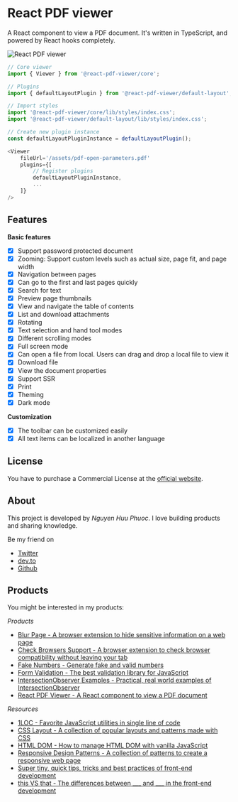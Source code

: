 # React PDF viewer

A React component to view a PDF document. It's written in TypeScript, and powered by React hooks completely.

![React PDF viewer](https://raw.githubusercontent.com/react-pdf-viewer/react-pdf-viewer/master/assets/screenshot.png)

~~~ javascript
// Core viewer
import { Viewer } from '@react-pdf-viewer/core';

// Plugins
import { defaultLayoutPlugin } from '@react-pdf-viewer/default-layout';

// Import styles
import '@react-pdf-viewer/core/lib/styles/index.css';
import '@react-pdf-viewer/default-layout/lib/styles/index.css';

// Create new plugin instance
const defaultLayoutPluginInstance = defaultLayoutPlugin();

<Viewer
    fileUrl='/assets/pdf-open-parameters.pdf'
    plugins={[
        // Register plugins
        defaultLayoutPluginInstance,
        ...
    ]}
/>
~~~

## Features

__Basic features__
* [x] Support password protected document
* [x] Zooming: Support custom levels such as actual size, page fit, and page width
* [x] Navigation between pages
* [x] Can go to the first and last pages quickly
* [x] Search for text
* [x] Preview page thumbnails
* [x] View and navigate the table of contents
* [x] List and download attachments
* [x] Rotating
* [x] Text selection and hand tool modes
* [x] Different scrolling modes
* [x] Full screen mode
* [x] Can open a file from local. Users can drag and drop a local file to view it
* [x] Download file
* [x] View the document properties
* [x] Support SSR
* [x] Print
* [x] Theming
* [x] Dark mode

__Customization__
* [x] The toolbar can be customized easily
* [x] All text items can be localized in another language

## License

You have to purchase a Commercial License at the [official website](https://react-pdf-viewer.dev).

## About

This project is developed by _Nguyen Huu Phuoc_. I love building products and sharing knowledge.

Be my friend on
* [Twitter](https://twitter.com/nghuuphuoc)
* [dev.to](https://dev.to/phuocng)
* [Github](https://github.com/phuoc-ng)

## Products

You might be interested in my products:

_Products_
* [Blur Page - A browser extension to hide sensitive information on a web page](https://blur.page)
* [Check Browsers Support - A browser extension to check browser compatibility without leaving your tab](https://checkbrowsers.support)
* [Fake Numbers - Generate fake and valid numbers](https://fakenumbers.io)
* [Form Validation - The best validation library for JavaScript](https://formvalidation.io)
* [IntersectionObserver Examples - Practical, real world examples of IntersectionObserver](https://intersectionobserver.io)
* [React PDF Viewer - A React component to view a PDF document](https://react-pdf-viewer.dev)

_Resources_
* [1LOC - Favorite JavaScript utilities in single line of code](https://1loc.dev)
* [CSS Layout - A collection of popular layouts and patterns made with CSS](https://csslayout.io)
* [HTML DOM - How to manage HTML DOM with vanilla JavaScript](https://htmldom.dev)
* [Responsive Design Patterns - A collection of patterns to create a responsive web page](https://responsive.page)
* [Super tiny, quick tips, tricks and best practices of front-end development](https://getfrontend.tips)
* [this VS that - The differences between ___ and ___ in the front-end development](https://thisthat.dev)